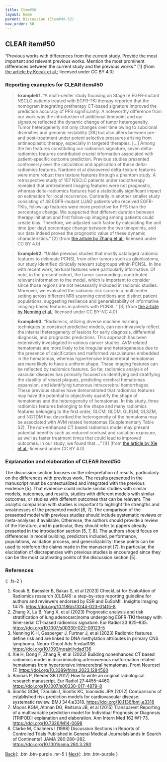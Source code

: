 ```yaml
---
title: Item#50
layout: home
parent: Discussion (Item#49-52)
nav_order: 50
---
```


## CLEAR item#50


“Previous works with differences from the current study. Provide the most important and relevant previous works. Mention the most prominent differences between the current study and the previous works.” [1] (from [the article by Kocak et al.](https://insightsimaging.springeropen.com/articles/10.1186/s13244-023-01415-8); licensed under CC BY 4.0)


### Reporting examples for CLEAR item#50

> **Example#1.** “A multi-center study focusing on Stage IV EGFR-mutant NSCLC patients treated with EGFR-TKI therapy reported that the nomogram integrating pretherapy CT-based signature improved the prediction accuracy of PFS significantly. A noteworthy difference from our work was the introduction of additional timepoint and our signature reflected the dynamic change of tumor heterogeneity. Tumor heterogeneity not only changes over time owing to subclonal diversities and genomic instability [36] but also alters between pre- and post-treatment under potent selective pressures arising from antineoplastic therapy, especially in targeted therapies. […] Among the ten features constituting our radiomics signature, seven delta-radiomics features contributed crucial information associated with patient-specific outcome prediction. Previous studies presented controversy over the calculation and application of these delta-radiomics features. Nardone et al discovered delta-texture features were more robust than texture features through a phantom study. A retrospective study of 107 NSCLC patients under radiotherapy revealed that pretreatment imaging features were not prognostic, whereas delta-radiomics features had a statistically significant impact on estimation for local recurrence. Contrarily in another smaller study consisting of 48 EGFR-mutant LUAD patients who received EGFR-TKIs, follow-up features were more predictive for PFS than the percentage change. We suspected that different duration between therapy initiation and first follow-up imaging among patients could create bias. Therefore, we adjusted such factor by calculating the unit time (per day) percentage change between the two timepoints, and our data indeed proved the prognostic value of these dynamic characteristics.” [2] (from [the article by Zhang et al.](https://doi.org/10.1007/s00330-022-09123-5); licensed under CC BY 4.0)

> **Example#2.** “Unlike previous studies that mostly cataloged radiomic features to delineate PCNSL from other tumors such as glioblastoma, our study identified clinically relevant subgroups within PCNSL. In line with recent work, textural features were particularly informative. Of note, in the present cohort, the tumor surroundings contributed relevant information to the model, which is important to consider since those regions are not necessarily included in radiomic studies. Moreover, we evaluated the radiomic risk score in a multicenter setting across different MRI scanning conditions and distinct patient populations, suggesting resilience and generalizability of informative imaging-based features in patients with PCNSL.” [3] (from [the article by Nenning et al.](https://doi.org/10.1093/noajnl/vdad136); licensed under CC BY-NC 4.0)

> **Example#3.** “Radiomics, utilizing diverse machine learning techniques to construct predictive models, can non-invasively reflect the internal heterogeneity of lesions for early diagnosis, differential diagnosis, and prognostic predictions. This approach has been extensively investigated in various cancer studies. AVM related hematomas are more likely to be irregular and heterogeneous due to the presence of calcification and malformed vasculatures embedded in the hematomas, whereas hypertensive intracerebral hematomas are more likely to have a uniform shape. These imaging features can be reflected by radiomics features. So far, radiomics analysis of vascular diseases has primarily focused on identifying and stratifying the stability of vessel plaques, predicting cerebral hematomas expansion, and identifying tumorous intracerebral hemorrhages. These previous studies have demonstrated that radiomics features may have the potential to objectively quantify the shape of hematomas and the heterogeneity of hematomas. In this study, three radiomics features belonging to the shape and many radiomics features belonging to the first order, GLCM, GLDM, GLRLM, GLSZM, and NGTDM that described the heterogeneity of the hematoma may be associated with AVM related hematomas (Supplementary Table S2). The non-enhanced CT based radiomics model may present potential benefits such as reduced contrast and radiation exposure, as well as faster treatment times that could lead to improved outcomes. In our study, we found that …” [4] (from [the article by Xie et al.](https://doi.org/10.3389/fnins.2023.1284560); licensed under CC BY 4.0)

### Explanation and elaboration of CLEAR item#50

The discussion section focuses on the interpretation of results, particularly on the differences with previous work. The results presented in the manuscript must be contextualized and integrated with the previous evidence [5]. That evidence could include similar studies with similar models, outcomes, and results, studies with different models with similar outcomes, or studies with different outcomes that can be relevant. The analytic comparison with studies is important to highlight the strengths and weaknesses of the presented model [6, 7]. The comparison of the presented model with previous studies should include systematic reviews or meta-analyses if available. Otherwise, the authors should provide a review of the literature, and in particular, they should refer to papers already presented in the introduction section [5, 7, 8]. The authors should focus on differences in model building, predictors included, performance, populations, validation process, and generalizability: these points can be used to reinforce the claims made in the manuscript [7]. In particular, the elucidation of discrepancies with previous studies is encouraged since they can be the most captivating points of the discussion section [5].

### References

{: .fs-2 }

1. 	Kocak B, Baessler B, Bakas S, et al (2023) CheckList for EvaluAtion of Radiomics research (CLEAR): a step-by-step reporting guideline for authors and reviewers endorsed by ESR and EuSoMII. Insights Imaging 14:75. https://doi.org/10.1186/s13244-023-01415-8
2. 	Zhang X, Lu B, Yang X, et al (2023) Prognostic analysis and risk stratification of lung adenocarcinoma undergoing EGFR-TKI therapy with time-serial CT-based radiomics signature. Eur Radiol 33:825–835. https://doi.org/10.1007/s00330-022-09123-5
3. 	Nenning K-H, Gesperger J, Furtner J, et al (2023) Radiomic features define risk and are linked to DNA methylation attributes in primary CNS lymphoma. Neuro-Oncol Adv 5:vdad136. https://doi.org/10.1093/noajnl/vdad136
4. 	Xie H, Dong F, Zhang R, et al (2023) Building nonenhanced CT based radiomics model in discriminating arteriovenous malformation related hematomas from hypertensive intracerebral hematomas. Front Neurosci 17. https://doi.org/10.3389/fnins.2023.1284560
5. 	Bannas P, Reeder SB (2017) How to write an original radiological research manuscript. Eur Radiol 27:4455–4460. https://doi.org/10.1007/s00330-017-4879-8
6. 	Siontis GCM, Tzoulaki I, Siontis KC, Ioannidis JPA (2012) Comparisons of established risk prediction models for cardiovascular disease: systematic review. BMJ 344:e3318. https://doi.org/10.1136/bmj.e3318
7. 	Moons KGM, Altman DG, Reitsma JB, et al (2015) Transparent Reporting of a multivariable prediction model for Individual Prognosis or Diagnosis (TRIPOD): explanation and elaboration. Ann Intern Med 162:W1-73. https://doi.org/10.7326/M14-0698
8. 	Clarke M, Chalmers I (1998) Discussion Sections in Reports of Controlled Trials Published in General Medical JournalsIslands in Search of Continents? JAMA 280:280–282. https://doi.org/10.1001/jama.280.3.280


[Back](https://radiomic.github.io/CLEAR-E3/docs/Discussion%20(Item%2049-52)/Item49.html){: .btn .btn-purple .mr-5 }
[Next](https://radiomic.github.io/CLEAR-E3/docs/Discussion%20(Item%2049-52)/Item51.html){: .btn .btn-purple   }
